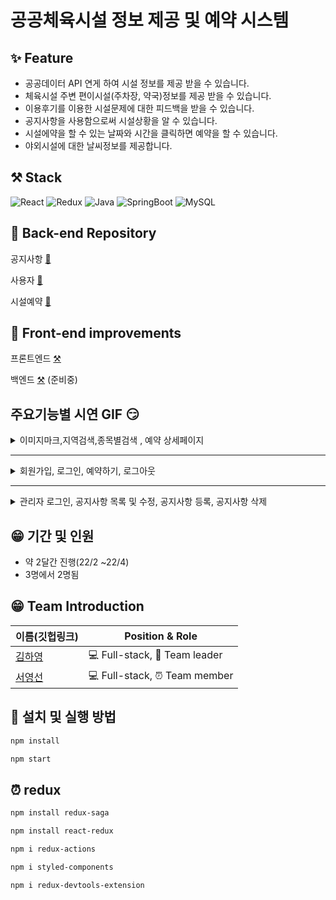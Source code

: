 # 공공체육시설 정보 제공 및 예약 시스템
 
## ✨ Feature


- 공공데이터 API 연게 하여 시설 정보를 제공 받을 수 있습니다.
- 체육시설 주변 편이시설(주차장, 약국)정보를 제공 받을 수 있습니다.
- 이용후기를 이용한 시설문제에 대한 피드백을 받을 수 있습니다. 
- 공지사항을 사용함으로써 시설상황을 알 수 있습니다.
- 시설에약을 할 수 있는 날짜와 시간을 클릭하면 예약을 할 수 있습니다.  
- 야외시설에 대한 날씨정보를 제공합니다.


## ⚒  Stack

![React](https://img.shields.io/badge/react-%2320232a.svg?style=for-the-badge&logo=react&logoColor=%2361DAFB)
![Redux](https://img.shields.io/badge/redux-%23593d88.svg?style=for-the-badge&logo=redux&logoColor=white)
![Java](https://img.shields.io/badge/Java-007396.svg?&style=for-the-badge&logo=Java&logoColor=white)
![SpringBoot](https://img.shields.io/badge/SpringBoot-6DB33F.svg?&style=for-the-badge&logo=SpringBoot&logoColor=white)
![MySQL](https://img.shields.io/badge/MySQL-4479A1.svg?&style=for-the-badge&logo=MySQL&logoColor=white)


## 📝 Back-end Repository


공지사항 [🚀](https://github.com/zhzkdls/PI-board.git)   

사용자 [🚀](https://github.com/zhzkdls/PI-loginAndManager.git)   

시설예약 [🚀](https://github.com/zhzkdls/PI-reservation.git) 

## 📝 Front-end improvements

프론트엔드 [⚒]('') 

백엔드 [⚒]('') (준비중) 


## 주요기능별 시연 GIF 😏

<details>
  <summary> 이미지마크,지역검색,종목별검색 , 예약 상세페이지  </summary>
  
  <details>
  <summary> 이미지마크 </summary>
    <img width="727" src="https://user-images.githubusercontent.com/93629804/167288026-ce0a726a-7185-4b3c-b12e-8cefabb9c5ca.gif"/>
  </details>
  
  <details>
  <summary> 지역검색 </summary>
    <img width="727" src="https://user-images.githubusercontent.com/93629804/167288110-b79926da-1609-4156-8cad-f19ce1a5f3d9.gif"/>
  </details>
 
  <details>
  <summary> 종목별검색 </summary>
    <img width="727" src="https://user-images.githubusercontent.com/93629804/167288208-e181c366-2944-4609-8f84-74ec7d40ecb0.gif"/>
  </details>
  
  <details>
  <summary> 예약 상세페이지 </summary>
    <img width="727" src="https://user-images.githubusercontent.com/93629804/167287321-9ff6c3b1-3378-41c6-b0ef-656dbdffb0e5.gif"/>
  </details>
  
</details>

---

<details>
  <summary> 회원가입, 로그인, 예약하기, 로그아웃 </summary>
  
  <details>
  <summary> 회원가입 </summary>
    <img width="727" src="https://user-images.githubusercontent.com/93629804/167286253-fd05eea8-eed4-4055-b70f-bc09fd655779.gif"/>
  </details>
  
  <details>
  <summary> 로그인 </summary>
    <img width="727" src="https://user-images.githubusercontent.com/93629804/167286371-100e368c-6e69-4211-a5a9-f5a6513b3e62.gif"/>
  </details>
  
  <details>
  <summary> 예약하기 </summary>
    <img width="727" src="https://user-images.githubusercontent.com/93629804/167286762-607c855f-7600-41f3-b7e3-fdeddd4ac723.gif"/>
  </details>
 
  <details>
   <summary> 로그아웃 </summary>
     <img width="727" src="https://user-images.githubusercontent.com/93629804/167289253-6533fe8e-2060-4224-b87b-f3a831a356a9.gif"/>
   </details>
  
</details>

---

<details>
  <summary> 관리자 로그인, 공지사항 목록 및 수정, 공지사항 등록, 공지사항 삭제 </summary>
  
  <details>
  <summary> 관리자 로그인 </summary>
    <img width="727" src="https://user-images.githubusercontent.com/93629804/167289361-adc87d55-f635-409d-8664-06bf6a3386d5.gif"/>
  </details>
  
  <details>
  <summary> 공지사항 목록 및 수정 </summary>
    <img width="727" src="https://user-images.githubusercontent.com/93629804/167289447-63f2cd39-b858-4b44-85bc-ed2b5f6945f7.gif"/>
  </details>
  
  <details>
  <summary> 공지사항 등록 </summary>
    <img width="727" src="https://user-images.githubusercontent.com/93629804/167289504-56a9c94c-ab83-4592-81b9-6f020887be5c.gif"/>
  </details>
 
  <details>
   <summary> 공지사항 삭제 </summary>
     <img width="727" src="https://user-images.githubusercontent.com/93629804/167289582-82dee5d5-8754-4ca6-896f-a649fa1a760f.gif"/>
   </details>
  
</details>


## 😁 기간 및 인원
- 약 2달간 진행(22/2 ~22/4)
- 3명에서 2명됨


## 😁 Team Introduction


| 이름(깃헙링크) | Position & Role|
| ------- | ----- |
| [김하영](https://github.com/zhzkdls) | 💻 Full-stack, 🌟 Team leader|
| [서영선](https://github.com/YeongSeon1) | 💻 Full-stack, ⏰ Team member |




## 🌟  설치 및 실행 방법


```sh
npm install
```
```sh
npm start
```

## ⏰ redux 


```sh
npm install redux-saga
```
```sh
npm install react-redux
```
```sh
npm i redux-actions
```
```sh
npm i styled-components
```
```sh
npm i redux-devtools-extension
```


